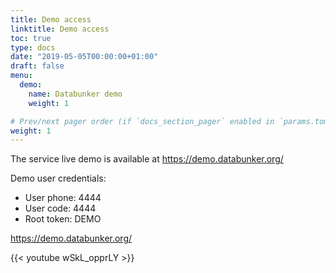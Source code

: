 ```yaml
---
title: Demo access
linktitle: Demo access
toc: true
type: docs
date: "2019-05-05T00:00:00+01:00"
draft: false
menu:
  demo:
    name: Databunker demo
    weight: 1

# Prev/next pager order (if `docs_section_pager` enabled in `params.toml`)
weight: 1
---
```

The service live demo is available at https://demo.databunker.org/

Demo user credentials:

* User phone: 4444
* User code: 4444
* Root token: DEMO

https://demo.databunker.org/


{{< youtube wSkL_opprLY >}}
